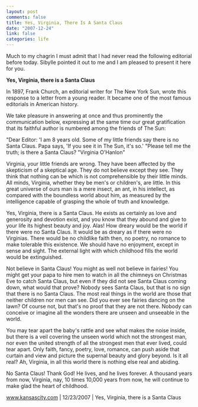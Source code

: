 ```yaml
--- 
layout: post
comments: false
title: Yes, Virginia, There Is A Santa Claus
date: "2007-12-24"
link: false
categories: life
---
```

Much to my chagrin I must admit that I had never read the following editorial before today.  Sibylle pointed it out to me and I am pleased to present it here for you.

<b>Yes, Virginia, there is a Santa Claus</b>

In 1897, Frank Church, an editorial writer for The New York Sun, wrote this response to a letter from a young reader. It became one of the most famous editorials in American history.

We take pleasure in answering at once and thus prominently the communication below, expressing at the same time our great gratification that its faithful author is numbered among the friends of The Sun:

"Dear Editor: 'I am 8 years old. Some of my little friends say there is no Santa Claus. Papa says, 'If you see it in The Sun, it's so.' "Please tell me the truth; is there a Santa Claus?
"Virginia O'Hanlon"

Virginia, your little friends are wrong. They have been affected by the skepticism of a skeptical age. They do not believe except they see. They think that nothing can be which is not comprehensible by their little minds. All minds, Virginia, whether they be men's or children's, are little. In this great universe of ours man is a mere insect, an ant, in his intellect, as compared with the boundless world about him, as measured by the intelligence capable of grasping the whole of truth and knowledge.

Yes, Virginia, there is a Santa Claus. He exists as certainly as love and generosity and devotion exist, and you know that they abound and give to your life its highest beauty and joy. Alas! How dreary would be the world if there were no Santa Claus. It would be as dreary as if there were no Virginias. There would be no childlike faith then, no poetry, no romance to make tolerable this existence. We should have no enjoyment, except in sense and sight. The external light with which childhood fills the world would be extinguished.

Not believe in Santa Claus! You might as well not believe in fairies! You might get your papa to hire men to watch in all the chimneys on Christmas Eve to catch Santa Claus, but even if they did not see Santa Claus coming down, what would that prove? Nobody sees Santa Claus, but that is no sign that there is no Santa Claus. The most real things in the world are those that neither children nor men can see. Did you ever see fairies dancing on the lawn? Of course not, but that's no proof that they are not there. Nobody can conceive or imagine all the wonders there are unseen and unseeable in the world.

You may tear apart the baby's rattle and see what makes the noise inside, but there is a veil covering the unseen world which not the strongest man, nor even the united strength of all the strongest men that ever lived, could tear apart. Only faith, fancy, poetry, love, romance, can push aside that curtain and view and picture the supernal beauty and glory beyond. Is it all real? Ah, Virginia, in all this world there is nothing else real and abiding.

No Santa Claus! Thank God! He lives, and he lives forever. A thousand years from now, Virginia, nay, 10 times 10,000 years from now, he will continue to make glad the heart of childhood.


<a href="http://www.kansascity.com/340/story/416280.html" title="Yes, Virginia, there is a Santa Claus">www.kansascity.com | 12/23/2007 | Yes, Virginia, there is a Santa Claus</a>
